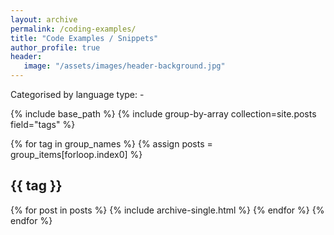 ```yaml
---
layout: archive
permalink: /coding-examples/
title: "Code Examples / Snippets"
author_profile: true
header: 
   image: "/assets/images/header-background.jpg" 
---
```


Categorised by language type: -

{% include base_path %}
{% include group-by-array collection=site.posts field="tags" %}

{% for tag in group_names %}
  {% assign posts = group_items[forloop.index0] %}
  <h2 id="{{ tag | slugify }}" class="archive__subtitle">{{ tag }}</h2>
  {% for post in posts %}
    {% include archive-single.html %}
  {% endfor %}
{% endfor %}
